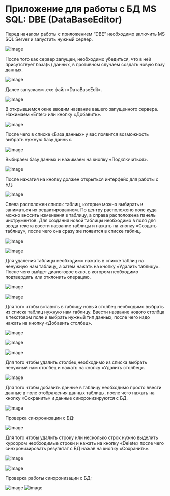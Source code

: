 # Приложение для работы с БД MS SQL: DBE (DataBaseEditor)

Перед началом работы с приложением “DBE” необходимо включить MS SQL Server и запустить нужный сервер.

![image](https://github.com/user-attachments/assets/c8e680d5-c326-4a81-a753-fe28a0f394e0)

После того как сервер запущен, необходимо убедиться, что в ней присутствует база(ы) данных, в противном случаем создать новую базу данных.

![image](https://github.com/user-attachments/assets/da7f9a4e-11f5-4bc6-a847-0be056f4c470)

Далее запускаем .exe файл «DатаBaseEdit».

![image](https://github.com/user-attachments/assets/f52c4dba-6d2b-487a-9dae-25af0c595434)

В открывшемся окне вводим название вашего запущенного сервера. Нажимаем «Enter» или кнопку «Добавить».

![image](https://github.com/user-attachments/assets/414b1cec-a435-4763-912e-db5b30cceafb)

После чего в списке «База данных» у вас появится возможность выбрать нужную базу данных.

![image](https://github.com/user-attachments/assets/39227064-cb3c-45ea-835d-00c3605c4caf)

Выбираем базу данных и нажимаем на кнопку «Подключиться».

![image](https://github.com/user-attachments/assets/bedca314-c945-4583-8b48-9aa185c9ae56)

После нажатия на кнопку должен открыться интерфейс для работы с БД.

![image](https://github.com/user-attachments/assets/cd503ffc-88a1-4afc-8078-adc3cbeb35d2)

Слева расположен список таблиц, которые можно выбирать и заниматься их редактированием. По центру расположено поле куда можно вносить изменения в таблицу, а справа расположена панель инструментов.
Для создания новой таблицы необходимо в поля для ввода текста ввести название таблицы и нажать на кнопку «Создать таблицу», после чего она сразу же появится в списке таблиц. 

![image](https://github.com/user-attachments/assets/f0f8fe9b-7302-4e2d-863e-3e24c46a0ac6)

![image](https://github.com/user-attachments/assets/75482465-a33a-4a76-bd23-c55c6143fc08)

Для удаления таблицы необходимо нажать в списке таблиц на ненужную нам таблицу, а затем нажать на кнопку «Удалить таблицу». После чего выйдет диалоговое окно, в котором необходимо подтвердить или отклонить операцию.

![image](https://github.com/user-attachments/assets/da1946b2-df67-49fa-be53-d4fc25062bce)

![image](https://github.com/user-attachments/assets/657ee958-818d-4d4e-bcfc-9208576219b8)

Для того чтобы вставить в таблицу новый столбец необходимо выбрать из списка таблиц нужную нам таблицу. Ввести название нового столбца в текстовом поле и выбрать нужный тип данных, после чего надо нажать на кнопку «Добавить столбец».

![image](https://github.com/user-attachments/assets/7f85c720-db80-4d05-8969-b65ed369577a)

![image](https://github.com/user-attachments/assets/71214427-e4ee-47b9-9f11-eb4567361b05)

![image](https://github.com/user-attachments/assets/eed096cd-3671-4656-947f-71d8cf50ca73)

Для того чтобы удалить столбец необходимо из списка выбрать ненужный нам столбец и нажать на кнопку «Удалить столбец».

![image](https://github.com/user-attachments/assets/ba12b77a-40f6-4f4d-b712-37523b08da8a)


Для того чтобы добавить данные в таблицу необходимо просто ввести данные в поле отображения данных таблицы, после чего нажать на кнопку «Сохранить» и данные синхронизируются с БД.

![image](https://github.com/user-attachments/assets/4505f512-559d-46fa-955c-06ea4e56d857)

Проверка синхронизации с БД:

![image](https://github.com/user-attachments/assets/01bbd436-c777-402b-bc9d-5936d84278df)

Для того чтобы удалить строку или несколько строк нужно выделить курсором необходимые строки и нажать на кнопку «Delete» после чего синхронизировать результат с БД нажав на кнопку «Сохранить». 

![image](https://github.com/user-attachments/assets/06394ade-7420-44de-98ba-eb7895800bbf)

![image](https://github.com/user-attachments/assets/0a63933c-f04d-41cb-9f09-65b0d84a0112)

Проверка работы синхронизации с БД:

![image](https://github.com/user-attachments/assets/c9452346-403b-4954-90b9-14388a246f08) ![image](https://github.com/user-attachments/assets/db5f5ee4-f0cf-4b3c-b37e-534ed882e415)


